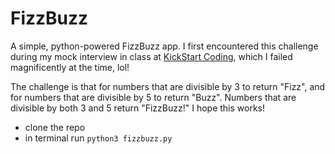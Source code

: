 # FizzBuzz

A simple, python-powered FizzBuzz app. I first encountered this challenge during my mock interview in class at <a target="_blank" href="http://www.kickstartcoding.com">KickStart Coding</a>, which I failed magnificently at the time, lol! 

The challenge is that for numbers that are divisible by 3 to return "Fizz", and for numbers that are divisible by 5 to return "Buzz". Numbers that are divisible by both 3 and 5 return "FizzBuzz!" I hope this works!

- clone the repo
- in terminal run
    <code>python3 fizzbuzz.py</code>
